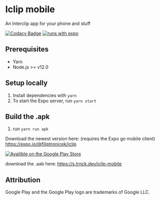# Iclip mobile
 An Interclip app for your phone and stuff

[![Codacy Badge](https://api.codacy.com/project/badge/Grade/0386feedee2f409eb782a9f6082b8d74)](https://app.codacy.com/gh/filiptronicek/iclip-mobile?utm_source=github.com&utm_medium=referral&utm_content=filiptronicek/iclip-mobile&utm_campaign=Badge_Grade_Settings)
[![runs with expo](https://img.shields.io/badge/Runs%20with%20Expo-4630EB.svg?style=flat-square&logo=EXPO&labelColor=f3f3f3&logoColor=000)](https://expo.io/)

## Prerequisites
- Yarn
- Node.js >= v12.0

## Setup locally
1.  Install dependencies with `yarn`
2.  To start the Expo server, run `yarn start`

## Build the .apk
1.  run `yarn run apk`

Download the newest version here: (requires the Expo go mobile client)  
https://expo.io/@filiptronicek/iclip

[![Availible on the Google Play Store](https://files.catbox.moe/0ve0bw.png)](https://play.google.com/store/apps/details?id=com.filiptronicek.iclip)

download the .aab here: https://s.trnck.dev/iclip-mobile

## Attribution
Google Play and the Google Play logo are trademarks of Google LLC.
